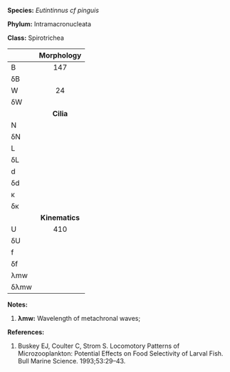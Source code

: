 **Species:** *Eutintinnus cf pinguis*

**Phylum:** Intramacronucleata

**Class:** Spirotrichea

|      | **Morphology** |
| :--- | :------------: |
| B    | 147 |
| δB   |  |
| W    | 24 |
| δW   |  |
|      | **Cilia** |
| N    |  |
| δN   |  |
| L    |  |
| δL   |  |
| d    |  |
| δd   |  |
| κ    |  |
| δκ   |  |
|      | **Kinematics** |
| U    | 410 |
| δU   |  |
| f    |  |
| δf   |  |
| λmw  |  |
| δλmw |  |

**Notes:**

1. **λmw:** Wavelength of metachronal waves;

**References:**

1. Buskey EJ, Coulter C, Strom S.  Locomotory Patterns of Microzooplankton:  Potential Effects on Food Selectivity of Larval Fish. Bull Marine Science. 1993;53:29–43.
